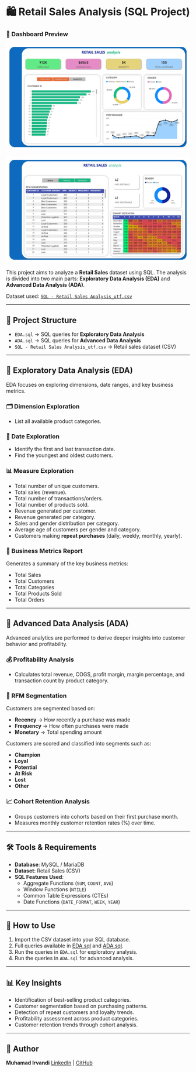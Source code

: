 # 🛍️ Retail Sales Analysis (SQL Project)

### 🔎 Dashboard Preview
![Dashboard Preview](./assets/KPI_RETAIL_page-0001.jpg)

![Dashboard Preview](./assets/KPI_RETAIL_page-0002.jpg)

This project aims to analyze a **Retail Sales** dataset using SQL. The analysis is divided into two main parts: **Exploratory Data Analysis (EDA)** and **Advanced Data Analysis (ADA)**.  

Dataset used: [`SQL - Retail Sales Analysis_utf.csv`](./datasets/SQL%20-%20Retail%20Sales%20Analysis_utf%20.csv)  

---

## 📂 Project Structure
- `EDA.sql` → SQL queries for **Exploratory Data Analysis**  
- `ADA.sql` → SQL queries for **Advanced Data Analysis**  
- `SQL - Retail Sales Analysis_utf.csv` → Retail sales dataset (CSV)  

---


## 🔎 Exploratory Data Analysis (EDA)
EDA focuses on exploring dimensions, date ranges, and key business metrics.  

### 🗂️ Dimension Exploration
- List all available product categories.  

### 📅 Date Exploration
- Identify the first and last transaction date.  
- Find the youngest and oldest customers.  

### 📊 Measure Exploration
- Total number of unique customers.  
- Total sales (revenue).  
- Total number of transactions/orders.  
- Total number of products sold.  
- Revenue generated per customer.  
- Revenue generated per category.  
- Sales and gender distribution per category.  
- Average age of customers per gender and category.  
- Customers making **repeat purchases** (daily, weekly, monthly, yearly).  

### 📑 Business Metrics Report
Generates a summary of the key business metrics:
- Total Sales  
- Total Customers  
- Total Categories  
- Total Products Sold  
- Total Orders  

---

## 🚀 Advanced Data Analysis (ADA)
Advanced analytics are performed to derive deeper insights into customer behavior and profitability.  

### 💰 Profitability Analysis
- Calculates total revenue, COGS, profit margin, margin percentage, and transaction count by product category.  

### 🧩 RFM Segmentation
Customers are segmented based on:  
- **Recency** → How recently a purchase was made  
- **Frequency** → How often purchases were made  
- **Monetary** → Total spending amount  

Customers are scored and classified into segments such as:  
- **Champion**  
- **Loyal**  
- **Potential**  
- **At Risk**  
- **Lost**  
- **Other**  

### 📈 Cohort Retention Analysis
- Groups customers into cohorts based on their first purchase month.  
- Measures monthly customer retention rates (%) over time.  

---

## 🛠️ Tools & Requirements
- **Database**: MySQL / MariaDB  
- **Dataset**: Retail Sales (CSV)  
- **SQL Features Used**:
  - Aggregate Functions (`SUM`, `COUNT`, `AVG`)  
  - Window Functions (`NTILE`)  
  - Common Table Expressions (CTEs)  
  - Date Functions (`DATE_FORMAT`, `WEEK`, `YEAR`)  

---

## 📌 How to Use
1. Import the CSV dataset into your SQL database.  
2. Full queries available in [EDA.sql](./scripts/EDA.sql) and [ADA.sql](./scripts/ADA.sql).
3. Run the queries in `EDA.sql` for exploratory analysis.  
4. Run the queries in `ADA.sql` for advanced analysis. 
 

---

## 📊 Key Insights
- Identification of best-selling product categories.  
- Customer segmentation based on purchasing patterns.  
- Detection of repeat customers and loyalty trends.  
- Profitability assessment across product categories.  
- Customer retention trends through cohort analysis.  

---

## 👤 Author
**Muhamad Irvandi** 
[LinkedIn](https://www.linkedin.com/in/irvandddi/) | [GitHub](https://github.com/irpan06)